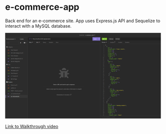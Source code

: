 # e-commerce-app
Back end for an e-commerce site. App uses Express.js API and  Sequelize to interact with a MySQL database.

![ScreenShot](screenshot.png)


[Link to Walkthrough video](https://drive.google.com/file/d/1Ia7MX1CN6YaBz27If2rHajqI2T8ywxR4/view)